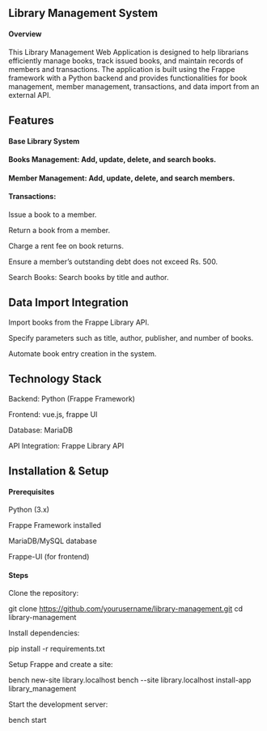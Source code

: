 ## Library Management System

#### Overview

This Library Management Web Application is designed to help librarians efficiently manage books, track issued books, and maintain records of members and transactions. The application is built using the Frappe framework with a Python backend and provides functionalities for book management, member management, transactions, and data import from an external API.

## Features

#### Base Library System

#### Books Management: Add, update, delete, and search books.

#### Member Management: Add, update, delete, and search members.

#### Transactions:

Issue a book to a member.

Return a book from a member.

Charge a rent fee on book returns.

Ensure a member’s outstanding debt does not exceed Rs. 500.

Search Books: Search books by title and author.

## Data Import Integration

Import books from the Frappe Library API.

Specify parameters such as title, author, publisher, and number of books.

Automate book entry creation in the system.

## Technology Stack

Backend: Python (Frappe Framework)

Frontend: vue.js, frappe UI 

Database: MariaDB

API Integration: Frappe Library API


## Installation & Setup

#### Prerequisites

Python (3.x)

Frappe Framework installed

MariaDB/MySQL database

Frappe-UI  (for frontend)

#### Steps

Clone the repository:

git clone https://github.com/yourusername/library-management.git
cd library-management

Install dependencies:

pip install -r requirements.txt

Setup Frappe and create a site:

bench new-site library.localhost
bench --site library.localhost install-app library_management

Start the development server:

bench start



